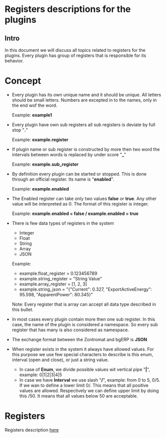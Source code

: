 # Registers descriptions for the plugins

## Intro

In this document we will discuss all topics related to registers for the plugins.
Every plugin has group of registers that is responsible for its behavior.

# Concept

 - Every plugin has its own unique name and it should be unique. All letters should be small letters. Numbers are excepted in to the names, only in the end wof the word.

    Example: **example1**

 - Every plugin have own sub registers all sub registers is deviate by full stop "**.**"

    Example: **example.register**

 - If plugin name or sub register is constructed by more then two word the intervals between words is replaced by under score "**_**"

    Example: **example.sub_register**

 - By definition every plugin can be started or stopped. This is done through an official register. Its name is "**enabled**".

    Example: **example.enabled**

 - The Enabled register can take only two values **false** or **true**. Any other value will be interpreted as 0. The format of this register is integer.

    Example: **example.enabled = false / example.enabled = true**

 - There is few data types of registers in the system
   - Integer
   - Float
   - String
   - Array
   - JSON

    Example: 

    - example.float_register = 0.123456789
    - example.string_register = "String Value"
    - example.array_register = [1, 2, 3]
    - example.string_json = "{\"Current\": 0.327, \"ExportActiveEnergy\": 95.598, \"ApparentPower\": 80.345}"

    Note: Every register that is array can accept all data type described in this bullet.

 - In most cases every plugin contain more then one sub register. In this case, the name of the plugin is considered a namespace. So every sub register that has many is also considered as namespace.

 - The exchange format between the Zontromat and bgERP is **JSON**

 - When register exists in the system it always have allowed values. For this purpose we use few special characters to describe is this enum, interval (open and close), or just a string value.
   - In case of **Enum**, we divide possible values wit vertical pipe "**|**", example: 0|1|2|3|4|5
   - In case we have **Interval** we use slash "**/**", example: from 0 to 5, 0/5. If we wan to define a lower limit 0/. This means that all positive values are allowed. Respectively we can define upper limit by doing this /50. It means that all values below 50 are acceptable.  

# Registers

Registers description [here](registers.md)